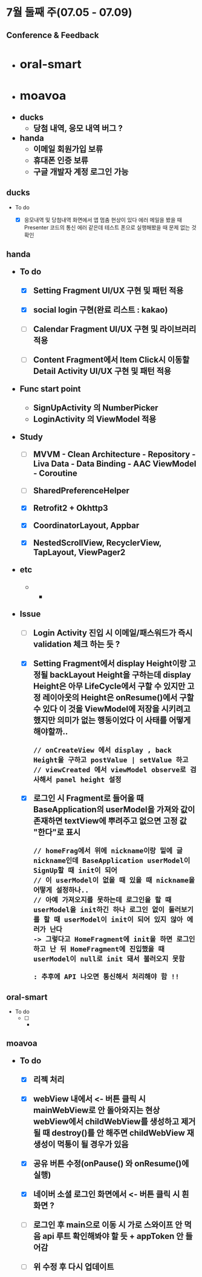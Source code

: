 

<h1>7월 둘째 주(07.05 - 07.09)





<h2>Conference & Feedback

- oral-smart
  - 
- moavoa
  - 
- ducks
  - 당첨 내역, 응모 내역 버그 ?
- handa
  - 이메일 회원가입 보류
  - 휴대폰 인증 보류
  - 구글 개발자 계정 로그인 가능





<h2>ducks</h2>

- To do
  - [x] 응모내역 및 당첨내역 화면에서 앱 멈춤 현상이 있다
    에러 메일을 봤을 때 Presenter 코드의 통신 에러 같은데 테스트 폰으로 실행해봤을 때 문제 없는 것 확인



<h2>handa

- To do
  - [x] Setting Fragment UI/UX 구현 및 패턴 적용
  - [x] social login 구현(완료 리스트 : kakao)
  - [ ] Calendar Fragment UI/UX 구현 및 라이브러리 적용
  - [ ] Content Fragment에서 Item Click시 이동할 Detail Activity UI/UX 구현 및 패턴 적용



- Func start point
  - SignUpActivity 의 NumberPicker
  - LoginActivity 의 ViewModel 적용



- Study
  - [ ] MVVM - Clean Architecture - Repository - Liva Data - Data Binding - AAC ViewModel -
    Coroutine
  - [ ] SharedPreferenceHelper
  - [x] Retrofit2 + Okhttp3
  - [x] CoordinatorLayout, Appbar
  - [x] NestedScrollView, RecyclerView, TapLayout, ViewPager2



- etc
  - -



- Issue

  - [ ] Login Activity 진입 시 이메일/패스워드가 즉시 validation 체크 하는 듯 ?

  - [x] Setting Fragment에서 display Height이랑 고정될 backLayout Height을 구하는데 display Height은 아무 LifeCycle에서 구할 수 있지만 고정 레이아웃의 Height은 onResume()에서 구할 수 있다
    이 것을 ViewModel에 저장을 시키려고 했지만 의미가 없는 행동이었다 이 사태를 어떻게 해야할까.. 

    ```
    // onCreateView 에서 display , back Height을 구하고 postValue | setValue 하고
    // viewCreated 에서 viewModel observe로 검사해서 panel height 설정
    ```

  - [x] 로그인 시 Fragment로 들어올 때 BaseApplication의 userModel을 가져와 값이 존재하면 textView에 뿌려주고 없으면 고정 값 "한다"로 표시

    ```
    // homeFrag에서 위에 nickname이랑 밑에 글 nickname인데 BaseApplication userModel이 SignUp할 때 init이 되어
    // 이 userModel이 없을 때 있을 때 nickname을 어떻게 설정하나..
    // 아예 가져오지를 못하는데 로그인을 할 때 userModel을 init하긴 하나 로그인 없이 둘러보기를 할 때 userModel이 init이 되어 있지 않아 에러가 난다
    -> 그렇다고 HomeFragment에 init을 하면 로그인하고 난 뒤 HomeFragment에 진입했을 때 userModel이 null로 init 돼서 불러오지 못함
    
    : 추후에 API 나오면 통신해서 처리해야 함 !!
    ```



<h2>oral-smart</h2>

- To do
  - [ ] -



<h2>moavoa

- To do
  - [x] 리젝 처리
  - [x] webView 내에서 <- 버튼 클릭 시 mainWebView로 안 돌아와지는 현상
    webView에서 childWebView를 생성하고 제거될 때 destroy()를 안 해주면 childWebView 재생성이 먹통이 될 경우가 있음
  - [x] 공유 버튼 수정(onPause() 와 onResume()에 실행)
  - [x] 네이버 소셜 로그인 화면에서 <- 버튼 클릭 시 흰 화면 ?
  - [ ] 로그인 후 main으로 이동 시 가로 스와이프 안 먹음
    api 루트 확인해봐야 할 듯 + appToken 안 들어감
  - [ ] 위 수정 후 다시 업데이트



